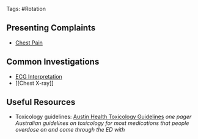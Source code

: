 Tags: #Rotation
## Presenting Complaints
- [Chest Pain](Disciplines/Cardiology/Presenting%20Complaints/Chest%20Pain.md)
## Common Investigations
- [ECG Interpretation](Disciplines/Cardiology/Investigations/ECG%20Interpretation.md)
- [[Chest X-ray]]
## Useful Resources
- Toxicology guidelines: [Austin Health Toxicology Guidelines](https://www.austin.org.au/clinical-toxicology-guidelines/) *one pager Australian guidelines on toxicology for most medications that people overdose on and come through the ED with*